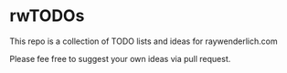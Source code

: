 # rwTODOs

This repo is a collection of TODO lists and ideas for raywenderlich.com

Please fee free to suggest your own ideas via pull request.
